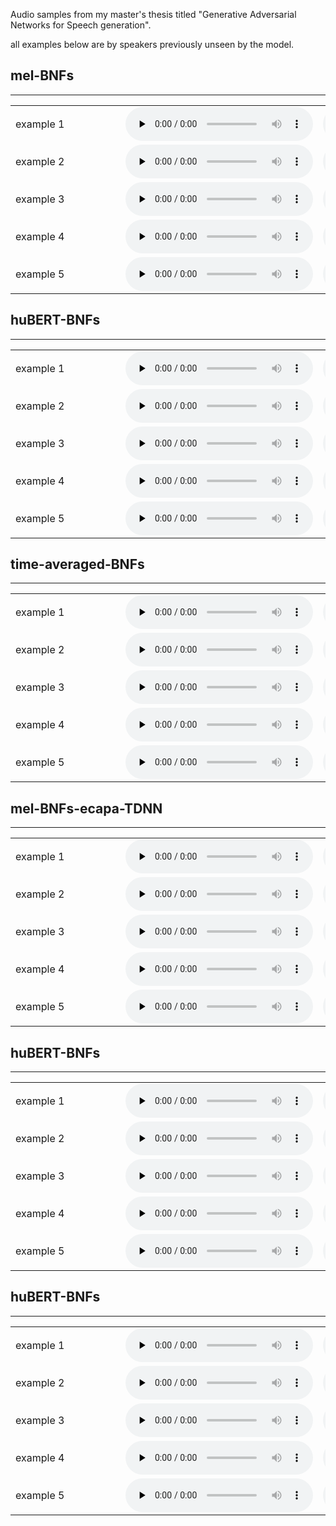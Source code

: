 Audio samples from my master's thesis titled "Generative Adversarial Networks for Speech generation".
<div> all examples below are by speakers previously unseen by the model.


<div>
      <a name="ss"><h2>mel-BNFs</h2></a>
      <hr>
      <table>
        <tbody>
        <tr>
          <td nowrap width="160">example 1</td>
          <td><audio controls="" preload="none"><source src="vc/mel_ints_LibriTTS/ref_3858.wav"></audio></td>
          <td><audio controls="" preload="none"><source src="vc/mel_ints_LibriTTS/ref_2426.wav"></audio></td>
          <td><audio controls="" preload="none"><source src="vc/mel_ints_LibriTTS/sp_3858_2426.wav"></audio></td>
          <td><audio controls="" preload="none"><source src="vc/mel_ints_LibriTTS/sp_2426_3858.wav"></audio></td>
            </tr>
        <tr>
          <td nowrap width="160">example 2</td>
          <td><audio controls="" preload="none"><source src="vc/mel_ints_LibriTTS/ref_3426.wav"></audio></td>
          <td><audio controls="" preload="none"><source src="vc/mel_ints_LibriTTS/ref_610.wav"></audio></td>
          <td><audio controls="" preload="none"><source src="vc/mel_ints_LibriTTS/sp_3426_610.wav"></audio></td>
          <td><audio controls="" preload="none"><source src="vc/mel_ints_LibriTTS/sp_610_3426.wav"></audio></td>
              </tr>
                <tr>
          <td nowrap width="160">example 3</td>
          <td><audio controls="" preload="none"><source src="vc/mel_ints_LibriTTS/ref_3017.wav"></audio></td>
          <td><audio controls="" preload="none"><source src="vc/mel_ints_LibriTTS/ref_4062.wav"></audio></td>
          <td><audio controls="" preload="none"><source src="vc/mel_ints_LibriTTS/sp_3017_4062.wav"></audio></td>
          <td><audio controls="" preload="none"><source src="vc/mel_ints_LibriTTS/sp_4062_3017.wav"></audio></td>
                </tr>
              <tr>
               <td nowrap width="160">example 4</td>
          <td><audio controls="" preload="none"><source src="vc/mel_ints_LibriTTS/ref_2967.wav"></audio></td>
          <td><audio controls="" preload="none"><source src="vc/mel_ints_LibriTTS/ref_1496.wav"></audio></td>
          <td><audio controls="" preload="none"><source src="vc/mel_ints_LibriTTS/sp_2967_1496.wav"></audio></td>
          <td><audio controls="" preload="none"><source src="vc/mel_ints_LibriTTS/sp_1496_2967.wav"></audio></td>
             </tr>
             <tr> <td nowrap width="160">example 5</td>
          <td><audio controls="" preload="none"><source src="vc/mel_ints_LibriTTS/ref_2636.wav"></audio></td>
          <td><audio controls="" preload="none"><source src="vc/mel_ints_LibriTTS/ref_2979.wav"></audio></td>
          <td><audio controls="" preload="none"><source src="vc/mel_ints_LibriTTS/sp_2636_2979.wav"></audio></td>
          <td><audio controls="" preload="none"><source src="vc/mel_ints_LibriTTS/sp_2979_2636.wav"></audio></td>
</tr>
</tbody>
      </table>
</div>


<div>
      <a name="ss"><h2>huBERT-BNFs</h2></a>
      <hr>
      <table>
        <tbody>
        <tr>
          <td nowrap width="160">example 1</td>
          <td><audio controls="" preload="none"><source src="vc/huBERT_ints/ref_3858.wav"></audio></td>
          <td><audio controls="" preload="none"><source src="vc/huBERT_ints/ref_2426.wav"></audio></td>
          <td><audio controls="" preload="none"><source src="vc/huBERT_ints/sp_3858_2426.wav"></audio></td>
          <td><audio controls="" preload="none"><source src="vc/huBERT_ints/sp_2426_3858.wav"></audio></td>
            </tr>
        <tr>
          <td nowrap width="160">example 2</td>
          <td><audio controls="" preload="none"><source src="vc/huBERT_ints/ref_3426.wav"></audio></td>
          <td><audio controls="" preload="none"><source src="vc/huBERT_ints/ref_610.wav"></audio></td>
          <td><audio controls="" preload="none"><source src="vc/huBERT_ints/sp_3426_610.wav"></audio></td>
          <td><audio controls="" preload="none"><source src="vc/huBERT_ints/sp_610_3426.wav"></audio></td>
              </tr>
                <tr>
          <td nowrap width="160">example 3</td>
          <td><audio controls="" preload="none"><source src="vc/huBERT_ints/ref_3017.wav"></audio></td>
          <td><audio controls="" preload="none"><source src="vc/huBERT_ints/ref_4062.wav"></audio></td>
          <td><audio controls="" preload="none"><source src="vc/huBERT_ints/sp_3017_4062.wav"></audio></td>
          <td><audio controls="" preload="none"><source src="vc/huBERT_ints/sp_4062_3017.wav"></audio></td>
                </tr>
              <tr>
               <td nowrap width="160">example 4</td>
          <td><audio controls="" preload="none"><source src="vc/huBERT_ints/ref_2967.wav"></audio></td>
          <td><audio controls="" preload="none"><source src="vc/huBERT_ints/ref_1496.wav"></audio></td>
          <td><audio controls="" preload="none"><source src="vc/huBERT_ints/sp_2967_1496.wav"></audio></td>
          <td><audio controls="" preload="none"><source src="vc/huBERT_ints/sp_1496_2967.wav"></audio></td>
             </tr>
             <tr> <td nowrap width="160">example 5</td>
          <td><audio controls="" preload="none"><source src="vc/huBERT_ints/ref_49.wav"></audio></td>
          <td><audio controls="" preload="none"><source src="vc/huBERT_ints/ref_1979.wav"></audio></td>
          <td><audio controls="" preload="none"><source src="vc/huBERT_ints/sp_49_1979.wav"></audio></td>
          <td><audio controls="" preload="none"><source src="vc/huBERT_ints/sp_1979_49.wav"></audio></td>
</tr>
</tbody>
      </table>
</div>



<div>
      <a name="ss"><h2>time-averaged-BNFs</h2></a>
      <hr>
      <table>
        <tbody>
        <tr>
          <td nowrap width="160">example 1</td>
          <td><audio controls="" preload="none"><source src="vc/averaged_ints/ref_3858.wav"></audio></td>
          <td><audio controls="" preload="none"><source src="vc/averaged_ints/ref_2426.wav"></audio></td>
          <td><audio controls="" preload="none"><source src="vc/averaged_ints/sp_3858_2426.wav"></audio></td>
          <td><audio controls="" preload="none"><source src="vc/averaged_ints/sp_2426_3858.wav"></audio></td>
            </tr>
        <tr>
          <td nowrap width="160">example 2</td>
          <td><audio controls="" preload="none"><source src="vc/averaged_ints/ref_3426.wav"></audio></td>
          <td><audio controls="" preload="none"><source src="vc/averaged_ints/ref_610.wav"></audio></td>
          <td><audio controls="" preload="none"><source src="vc/averaged_ints/sp_3426_610.wav"></audio></td>
          <td><audio controls="" preload="none"><source src="vc/averaged_ints/sp_610_3426.wav"></audio></td>
              </tr>
                <tr>
          <td nowrap width="160">example 3</td>
          <td><audio controls="" preload="none"><source src="vc/averaged_ints/ref_3017.wav"></audio></td>
          <td><audio controls="" preload="none"><source src="vc/averaged_ints/ref_4062.wav"></audio></td>
          <td><audio controls="" preload="none"><source src="vc/averaged_ints/sp_3017_4062.wav"></audio></td>
          <td><audio controls="" preload="none"><source src="vc/averaged_ints/sp_4062_3017.wav"></audio></td>
                </tr>
              <tr>
               <td nowrap width="160">example 4</td>
          <td><audio controls="" preload="none"><source src="vc/averaged_ints/ref_2967.wav"></audio></td>
          <td><audio controls="" preload="none"><source src="vc/averaged_ints/ref_1496.wav"></audio></td>
          <td><audio controls="" preload="none"><source src="vc/averaged_ints/sp_2967_1496.wav"></audio></td>
          <td><audio controls="" preload="none"><source src="vc/averaged_ints/sp_1496_2967.wav"></audio></td>
             </tr>
             <tr> <td nowrap width="160">example 5</td>
          <td><audio controls="" preload="none"><source src="vc/averaged_ints/ref_49.wav"></audio></td>
          <td><audio controls="" preload="none"><source src="vc/averaged_ints/ref_1979.wav"></audio></td>
          <td><audio controls="" preload="none"><source src="vc/averaged_ints/sp_49_1979.wav"></audio></td>
          <td><audio controls="" preload="none"><source src="vc/averaged_ints/sp_1979_49.wav"></audio></td>
</tr>
</tbody>
      </table>
</div>


<div>
      <a name="ss"><h2>mel-BNFs-ecapa-TDNN</h2></a>
      <hr>
      <table>
        <tbody>
        <tr>
          <td nowrap width="160">example 1</td>
          <td><audio controls="" preload="none"><source src="vc/ecapa_ints/ref_3858.wav"></audio></td>
          <td><audio controls="" preload="none"><source src="vc/ecapa_ints/ref_2426.wav"></audio></td>
          <td><audio controls="" preload="none"><source src="vc/ecapa_ints/sp_3858_2426.wav"></audio></td>
          <td><audio controls="" preload="none"><source src="vc/ecapa_ints/sp_2426_3858.wav"></audio></td>
            </tr>
        <tr>
          <td nowrap width="160">example 2</td>
          <td><audio controls="" preload="none"><source src="vc/ecapa_ints/ref_3426.wav"></audio></td>
          <td><audio controls="" preload="none"><source src="vc/ecapa_ints/ref_610.wav"></audio></td>
          <td><audio controls="" preload="none"><source src="vc/ecapa_ints/sp_3426_610.wav"></audio></td>
          <td><audio controls="" preload="none"><source src="vc/ecapa_ints/sp_610_3426.wav"></audio></td>
              </tr>
                <tr>
          <td nowrap width="160">example 3</td>
          <td><audio controls="" preload="none"><source src="vc/ecapa_ints/ref_3017.wav"></audio></td>
          <td><audio controls="" preload="none"><source src="vc/ecapa_ints/ref_4062.wav"></audio></td>
          <td><audio controls="" preload="none"><source src="vc/ecapa_ints/sp_3017_4062.wav"></audio></td>
          <td><audio controls="" preload="none"><source src="vc/ecapa_ints/sp_4062_3017.wav"></audio></td>
                </tr>
              <tr>
               <td nowrap width="160">example 4</td>
          <td><audio controls="" preload="none"><source src="vc/ecapa_ints/ref_2967.wav"></audio></td>
          <td><audio controls="" preload="none"><source src="vc/ecapa_ints/ref_1496.wav"></audio></td>
          <td><audio controls="" preload="none"><source src="vc/ecapa_ints/sp_2967_1496.wav"></audio></td>
          <td><audio controls="" preload="none"><source src="vc/ecapa_ints/sp_1496_2967.wav"></audio></td>
             </tr>
             <tr> <td nowrap width="160">example 5</td>
          <td><audio controls="" preload="none"><source src="vc/ecapa_ints/ref_49.wav"></audio></td>
          <td><audio controls="" preload="none"><source src="vc/ecapa_ints/ref_1979.wav"></audio></td>
          <td><audio controls="" preload="none"><source src="vc/ecapa_ints/sp_49_1979.wav"></audio></td>
          <td><audio controls="" preload="none"><source src="vc/ecapa_ints/sp_1979_49.wav"></audio></td>
</tr>
</tbody>
      </table>
</div>



<div>
      <a name="ss"><h2>huBERT-BNFs</h2></a>
      <hr>
      <table>
        <tbody>
        <tr>
          <td nowrap width="160">example 1</td>
          <td><audio controls="" preload="none"><source src="vc/averaged_PPGs/ref_3858.wav"></audio></td>
          <td><audio controls="" preload="none"><source src="vc/averaged_PPGs/ref_2426.wav"></audio></td>
          <td><audio controls="" preload="none"><source src="vc/averaged_PPGs/sp_3858_2426.wav"></audio></td>
          <td><audio controls="" preload="none"><source src="vc/averaged_PPGs/sp_2426_3858.wav"></audio></td>
            </tr>
        <tr>
          <td nowrap width="160">example 2</td>
          <td><audio controls="" preload="none"><source src="vc/averaged_PPGs/ref_3426.wav"></audio></td>
          <td><audio controls="" preload="none"><source src="vc/averaged_PPGs/ref_610.wav"></audio></td>
          <td><audio controls="" preload="none"><source src="vc/averaged_PPGs/sp_3426_610.wav"></audio></td>
          <td><audio controls="" preload="none"><source src="vc/averaged_PPGs/sp_610_3426.wav"></audio></td>
              </tr>
                <tr>
          <td nowrap width="160">example 3</td>
          <td><audio controls="" preload="none"><source src="vc/averaged_PPGs/ref_3017.wav"></audio></td>
          <td><audio controls="" preload="none"><source src="vc/averaged_PPGs/ref_4062.wav"></audio></td>
          <td><audio controls="" preload="none"><source src="vc/averaged_PPGs/sp_3017_4062.wav"></audio></td>
          <td><audio controls="" preload="none"><source src="vc/averaged_PPGs/sp_4062_3017.wav"></audio></td>
                </tr>
              <tr>
               <td nowrap width="160">example 4</td>
          <td><audio controls="" preload="none"><source src="vc/averaged_PPGs/ref_2967.wav"></audio></td>
          <td><audio controls="" preload="none"><source src="vc/averaged_PPGs/ref_1496.wav"></audio></td>
          <td><audio controls="" preload="none"><source src="vc/averaged_PPGs/sp_2967_1496.wav"></audio></td>
          <td><audio controls="" preload="none"><source src="vc/averaged_PPGs/sp_1496_2967.wav"></audio></td>
             </tr>
             <tr> <td nowrap width="160">example 5</td>
          <td><audio controls="" preload="none"><source src="vc/averaged_PPGs/ref_49.wav"></audio></td>
          <td><audio controls="" preload="none"><source src="vc/averaged_PPGs/ref_1979.wav"></audio></td>
          <td><audio controls="" preload="none"><source src="vc/averaged_PPGs/sp_49_1979.wav"></audio></td>
          <td><audio controls="" preload="none"><source src="vc/averaged_PPGs/sp_1979_49.wav"></audio></td>
</tr>
</tbody>
      </table>
</div>


<div>
      <a name="ss"><h2>huBERT-BNFs</h2></a>
      <hr>
      <table>
        <tbody>
        <tr>
          <td nowrap width="160">example 1</td>
          <td><audio controls="" preload="none"><source src="vc/huBERT_PPGs/ref_3858.wav"></audio></td>
          <td><audio controls="" preload="none"><source src="vc/huBERT_PPGs/ref_2426.wav"></audio></td>
          <td><audio controls="" preload="none"><source src="vc/huBERT_PPGs/sp_3858_2426.wav"></audio></td>
          <td><audio controls="" preload="none"><source src="vc/huBERT_PPGs/sp_2426_3858.wav"></audio></td>
            </tr>
        <tr>
          <td nowrap width="160">example 2</td>
          <td><audio controls="" preload="none"><source src="vc/huBERT_PPGs/ref_3426.wav"></audio></td>
          <td><audio controls="" preload="none"><source src="vc/huBERT_PPGs/ref_610.wav"></audio></td>
          <td><audio controls="" preload="none"><source src="vc/huBERT_PPGs/sp_3426_610.wav"></audio></td>
          <td><audio controls="" preload="none"><source src="vc/huBERT_PPGs/sp_610_3426.wav"></audio></td>
              </tr>
                <tr>
          <td nowrap width="160">example 3</td>
          <td><audio controls="" preload="none"><source src="vc/huBERT_PPGs/ref_3017.wav"></audio></td>
          <td><audio controls="" preload="none"><source src="vc/huBERT_PPGs/ref_4062.wav"></audio></td>
          <td><audio controls="" preload="none"><source src="vc/huBERT_PPGs/sp_3017_4062.wav"></audio></td>
          <td><audio controls="" preload="none"><source src="vc/huBERT_PPGs/sp_4062_3017.wav"></audio></td>
                </tr>
              <tr>
               <td nowrap width="160">example 4</td>
          <td><audio controls="" preload="none"><source src="vc/huBERT_PPGs/ref_2967.wav"></audio></td>
          <td><audio controls="" preload="none"><source src="vc/huBERT_PPGs/ref_1496.wav"></audio></td>
          <td><audio controls="" preload="none"><source src="vc/huBERT_PPGs/sp_2967_1496.wav"></audio></td>
          <td><audio controls="" preload="none"><source src="vc/huBERT_PPGs/sp_1496_2967.wav"></audio></td>
             </tr>
             <tr> <td nowrap width="160">example 5</td>
          <td><audio controls="" preload="none"><source src="vc/huBERT_PPGs/ref_49.wav"></audio></td>
          <td><audio controls="" preload="none"><source src="vc/huBERT_PPGs/ref_1979.wav"></audio></td>
          <td><audio controls="" preload="none"><source src="vc/huBERT_PPGs/sp_49_1979.wav"></audio></td>
          <td><audio controls="" preload="none"><source src="vc/huBERT_PPGs/sp_1979_49.wav"></audio></td>
</tr>
</tbody>
      </table>
</div>




        
